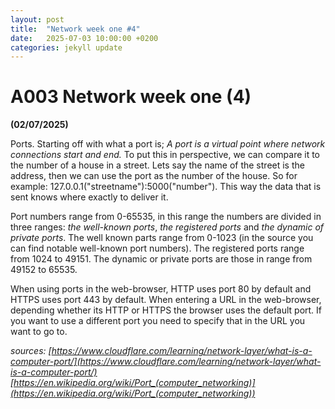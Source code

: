```yaml
---
layout: post
title:  "Network week one #4"
date:   2025-07-03 10:00:00 +0200
categories: jekyll update
---
```


# A003 Network week one (4)

**(02/07/2025)**

Ports. Starting off with what a port is; *A port is a virtual point where network connections start and end.* To put this in perspective, we can compare it to the number of a house in a street. Lets say the name of the street is the address, then we can use the port as the number of the house. So for example: 127.0.0.1("streetname"):5000("number"). This way the data that is sent knows where exactly to deliver it. 

Port numbers range from 0-65535, in this range the numbers are divided in three ranges: *the well-known ports*, *the registered ports* and *the dynamic of private ports*. The well known parts range from 0-1023 (in the source you can find notable well-known port numbers). The registered ports range from 1024 to 49151. The dynamic or private ports are those in range from 49152 to 65535.

When using ports in the web-browser, HTTP uses port 80 by default and HTTPS uses port 443 by default. When entering a URL in the web-browser, depending whether its HTTP or HTTPS the browser uses the default port. If you want to use a different port you need to specify that in the URL you want to go to.

*sources: [https://www.cloudflare.com/learning/network-layer/what-is-a-computer-port/](https://www.cloudflare.com/learning/network-layer/what-is-a-computer-port/)[https://en.wikipedia.org/wiki/Port_(computer_networking)](https://en.wikipedia.org/wiki/Port_(computer_networking))*